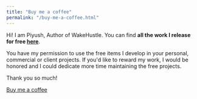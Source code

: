 ```yaml
---
title: "Buy me a coffee"
permalink: "/buy-me-a-coffee.html"
---
```


Hi! I am Piyush, Author of WakeHustle.  You can find **all the work I release for free [here](https://wakehustle.com)**.

You have my permission to use the free items I develop in your personal, commercial or client projects. If you'd like to reward my work, I would be honored and I could dedicate more time maintaining the free projects.

Thank you so much!

<a class="btn btn-danger" href="https://www.wakehustle.com/">Buy me a coffee</a>
